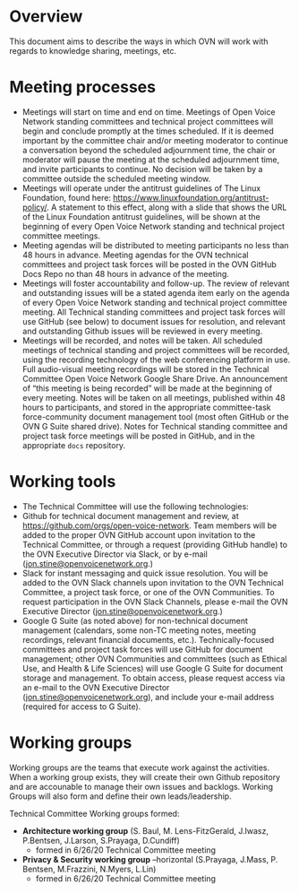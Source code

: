 # Overview

This document aims to describe the ways in which OVN will work with regards to knowledge sharing, meetings, etc.

# Meeting processes

- Meetings will start on time and end on time. Meetings of Open Voice Network standing committees and technical project committees will begin and conclude promptly at the times scheduled. If it is deemed important by the committee chair and/or meeting moderator to continue a conversation beyond the scheduled adjournment time, the chair or moderator will pause the meeting at the scheduled adjournment time, and invite participants to continue.  No decision will be taken by a committee outside the scheduled meeting window. 
- Meetings will operate under the antitrust guidelines of The Linux Foundation, found here: https://www.linuxfoundation.org/antitrust-policy/. A statement to this effect, along with a slide that shows the URL of the Linux Foundation antitrust guidelines, will be shown at the beginning of every Open Voice Network standing and technical project committee meetings.
- Meeting agendas will be distributed to meeting participants no less than 48 hours in advance. Meeting agendas for the OVN technical committees and project task forces will be posted in the OVN GitHub Docs Repo no than 48 hours in advance of the meeting.    
- Meetings will foster accountability and follow-up. The review of relevant and outstanding issues will be a stated agenda item early on the agenda of every Open Voice Network standing and technical project committee meeting. All Technical standing committees and project task forces will use GitHub (see below) to document issues for resolution, and relevant and outstanding Github issues will be reviewed in every meeting.
- Meetings will be recorded, and notes will be taken. All scheduled meetings of technical standing and project committees will be recorded, using the recording technology of the web conferencing platform in use. Full audio-visual meeting recordings will be stored in the Technical Committee Open Voice Network Google Share Drive. An announcement of “this meeting is being recorded” will be made at the beginning of every meeting. Notes will be taken on all meetings, published within 48 hours to participants, and stored in the appropriate committee-task force-community document management tool (most often GitHub or the OVN G Suite shared drive). Notes for Technical standing committee and project task force meetings will be posted in GitHub, and in the appropriate `docs` repository. 

# Working tools

- The Technical Committee will use the following technologies:
- Github for technical document management and review, at https://github.com/orgs/open-voice-network. Team members will be added to the proper OVN GitHub account upon invitation to the Technical Committee, or through a request (providing GitHub handle) to the OVN Executive Director via Slack, or by e-mail (jon.stine@openvoicenetwork.org.)   
- Slack for instant messaging and quick issue resolution. You will be added to the OVN Slack channels upon invitation to the OVN Technical Committee, a project task force, or one of the OVN Communities. To request participation in the OVN Slack Channels, please e-mail the OVN Executive Director (jon.stine@openvoicenetwork.org.) 
- Google G Suite (as noted above) for non-technical document management (calendars, some non-TC meeting notes, meeting recordings, relevant financial documents, etc.). Technically-focused committees and project task forces will use GitHub for document management; other OVN Communities and committees (such as Ethical Use, and Health & Life Sciences) will use Google G Suite for document storage and management. To obtain access, please request access via an e-mail to the OVN Executive Director (jon.stine@openvoicenetwork.org), and include your e-mail address (required for access to G Suite).  

# Working groups 

Working groups are the teams that execute work against the activities.  When a working group exists, they will create their own Github repository and are accounable to manage their own issues and backlogs.  Working Groups will also form and define their own leads/leadership. 

Technical Committee Working groups formed:  
* **Architecture working group**  (S. Baul,  M. Lens-FitzGerald, J.Iwasz, P.Bentsen, J.Larson, S.Prayaga, D.Cundiff)
  * formed in 6/26/20 Technical Committee meeting 
* **Privacy & Security working group** –horizontal (S.Prayaga, J.Mass, P. Bentsen, M.Frazzini, N.Myers, L.Lin)
  * formed in 6/26/20 Technical Committee meeting 
